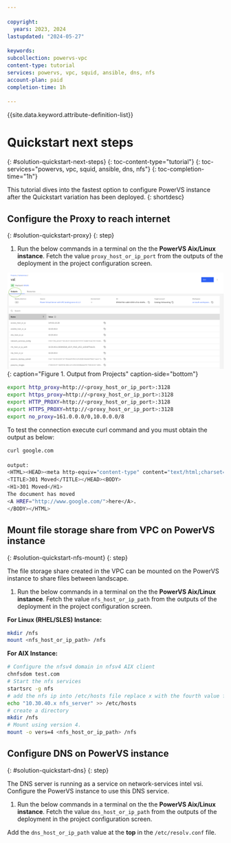 ```yaml
---

copyright:
  years: 2023, 2024
lastupdated: "2024-05-27"

keywords:
subcollection: powervs-vpc
content-type: tutorial
services: powervs, vpc, squid, ansible, dns, nfs
account-plan: paid
completion-time: 1h

---
```


{{site.data.keyword.attribute-definition-list}}

# Quickstart next steps

{: #solution-quickstart-next-steps}
{: toc-content-type="tutorial"}
{: toc-services="powervs, vpc, squid, ansible, dns, nfs"}
{: toc-completion-time="1h"}

This tutorial dives into the fastest option to configure PowerVS instance after the Quickstart variation has been deployed.
{: shortdesc}

## Configure the Proxy to reach internet

{: #solution-quickstart-proxy}
{: step}

1. Run the below commands in a terminal on the the **PowerVS Aix/Linux instance**. Fetch the value `proxy_host_or_ip_port` from the outputs of the deployment in the project configuration screen.

![Projects Output](images/projects-outputs.png){: caption="Figure 1. Output from Projects" caption-side="bottom"}

```sh
export http_proxy=http://<proxy_host_or_ip_port>:3128
export https_proxy=http://<proxy_host_or_ip_port>:3128
export HTTP_PROXY=http://<proxy_host_or_ip_port>:3128
export HTTPS_PROXY=http://<proxy_host_or_ip_port>:3128
export no_proxy=161.0.0.0/0,10.0.0.0/8
```

To test the connection execute curl command and you must obtain the output as below:

```sh
curl google.com

output:
<HTML><HEAD><meta http-equiv="content-type" content="text/html;charset=utf-8">
<TITLE>301 Moved</TITLE></HEAD><BODY>
<H1>301 Moved</H1>
The document has moved
<A HREF="http://www.google.com/">here</A>.
</BODY></HTML>
```

## Mount file storage share from VPC on PowerVS instance

{: #solution-quickstart-nfs-mount}
{: step}

The file storage share created in the VPC can be mounted on the PowerVS instance to share files between landscape.

1. Run the below commands in a terminal on the the **PowerVS Aix/Linux instance**. Fetch the value `nfs_host_or_ip_path` from the outputs of the deployment in the project configuration screen.

**For Linux (RHEL/SLES) Instance:**

```sh
mkdir /nfs
mount <nfs_host_or_ip_path> /nfs
```

**For AIX Instance:**

```sh
# Configure the nfsv4 domain in nfsv4 AIX client
chnfsdom test.com
# Start the nfs services
startsrc -g nfs
# add the nfs ip into /etc/hosts file replace x with the fourth value from the <nfs_host_or_ip_path>
echo "10.30.40.x nfs_server" >> /etc/hosts
# create a directory
mkdir /nfs
# Mount using version 4.
mount -o vers=4 <nfs_host_or_ip_path> /nfs
```

## Configure DNS on PowerVS instance

{: #solution-quickstart-dns}
{: step}

The DNS server is running as a service on network-services intel vsi. Configure the PowerVS instance to use this DNS service.

1. Run the below commands in a terminal on the the **PowerVS Aix/Linux instance**. Fetch the value `dns_host_or_ip_path` from the outputs of the deployment in the project configuration screen.

Add the `dns_host_or_ip_path` value at the **top** in the `/etc/resolv.conf` file.
